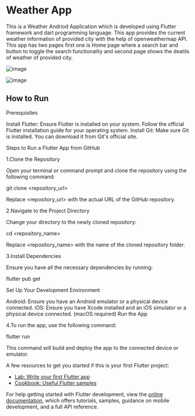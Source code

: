 # Weather App 

This is a Weather Andriod Application which is developed using Flutter framework and dart programming language. This app provides the current weather information of provided city with the help of openweathermap API.
This app has two pages first one is Home page where a search bar and button to toggle the search functionality and second page shows the deatils of weather of provided city.


![image](https://github.com/krraushan98/Flutter-Weather-App/assets/106869444/bf87731b-eab5-4454-adec-9434609fb766)   

![image](https://github.com/krraushan98/Flutter-Weather-App/assets/106869444/afa1a5c3-42db-4bd9-a905-31cd4046473e) 


## How to Run 
Prerequisites

Install Flutter: Ensure Flutter is installed on your system. Follow the official Flutter installation guide for your operating system.
Install Git: Make sure Git is installed. You can download it from Git's official site.

Steps to Run a Flutter App from GitHub

1.Clone the Repository

  Open your terminal or command prompt and clone the repository using the following command:

  git clone <repository_url>

  Replace <repository_url> with the actual URL of the GitHub repository.

2.Navigate to the Project Directory

  Change your directory to the newly cloned repository:

  cd <repository_name>

  Replace <repository_name> with the name of the cloned repository folder.

3.Install Dependencies

  Ensure you have all the necessary dependencies by running:

  flutter pub get

  Set Up Your Development Environment

  Android: Ensure you have an Android emulator or a physical device connected.
  iOS: Ensure you have Xcode installed and an iOS simulator or a physical device connected. (macOS required)
  Run the App

4.To run the app, use the following command:

  flutter run

  This command will build and deploy the app to the connected device or emulator.


A few resources to get you started if this is your first Flutter project:

- [Lab: Write your first Flutter app](https://docs.flutter.dev/get-started/codelab)
- [Cookbook: Useful Flutter samples](https://docs.flutter.dev/cookbook)

For help getting started with Flutter development, view the
[online documentation](https://docs.flutter.dev/), which offers tutorials,
samples, guidance on mobile development, and a full API reference.
